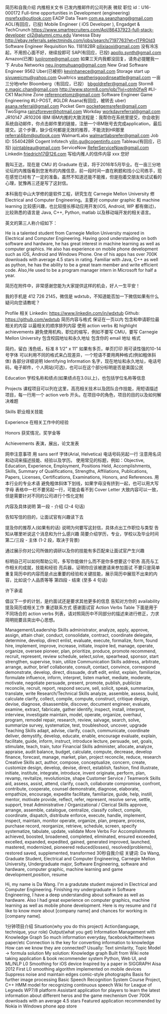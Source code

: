 简历和自我介绍
内推相关文书
已发内推邮件的公司列表
微软
职位 id：U16-000172
Full-time opportunities in Development (engineering)
msrefxx@outlook.com
EADP Data Team
com.ea.seanzhang@gmail.com
AOL(有回应，已投)
Mobile Engineer ( iOS Developer ), Engadget & TechCrunch
https://www.smartrecruiters.com/Aol/86437923-full-stack-developer
cli2@alumni.cmu.edu
Vanessa
Ebay
http://ebay.referrals.selectminds.com/jobs/search/7197763?et=tTPROId3
Software Engineer Requisition No.	118182BR
pilixiaoxi@gmail.com
没有冷冻起，不用担心面不好，继续投即可
SAP(有回应，已投)
apollo.synth@gmail.com
Amazon(已推)
luojirome@gmail.com
如果三天内我都没回复，请务必提醒我一下
Aruba Networks
neu.jingmuhuang@gmail.com
New Grad Software Engineer 9562
Uber(已被拒)
kevinhanece@gmail.com
Storage start up
siyuweicmu@yahoo.com
Qualtrics
weatherisgoodinseattle@gmail.com
一亩三分地refer
Bloomberg（有回应，已投）
bbgoldrefer@gmail.com
Storm8
e.magic.chan@gmail.com
http://www.storm8.com/job/?jvi=otnh0fwR
#LI-CK1
Machine Zone
referencetomz@gmail.com
Software Engineer Game Engineering
#LI-POST, #GLDR
Asana(有回应，被转去 uber)
asana.referral@gmail.com
Pocket Gem
pocketgemsrefer@gmail.com
TwoSigma
rainzforever@hotmail.com
Workday
workdayreferral@gmail.com
JR10147
JR10206
IBM
IBM内推的大致流程是：我帮你在系统里提交，你会收到系统自动邮件，你点击邮件里的链接，注册一个IBM账号去完成application，最后提交。这个步骤，缺少任何都是无效的推荐，不能流到HR那里
referral4ibm@outlook.com
WalmartLabs
walmartlabsrefer@gmail.com
Job ID: 554042BR
Cogent Infotech
yilin.gu@cogentinfo.com
Tableau(有回应，已投)
jointableau@gmail.com
ServiceNow
ReferServiceNow@gmail.com
Linkedin
friedrich17@126.com
写给内推人的信件内容
xxx 您好

我叫王达，现在是 CMU 的 Graduate 在读，将于2016年5月毕业。在一亩三分地论坛的内推版看到您发布的内推信息，前一段时间一直在刷题和找小公司练手，现在感觉已经有了一定的准备。虽然不知道还能不能推，但是抱着交朋友和试试看的心理，犹豫再三还是写了这封信。

本科我在中山大学修的是软件工程，研究生在 Carnegie Mellon University 修 Electrical and Computer Engineering。主要对 computer graphic 和 machine learning 比较感兴趣，也比较擅长移动应用开发(iOS, Android, WP 都有做过)，比较熟悉的语言是 Java, C++, Python, matlab 以及移动端开发的相关语言。

英文的第三人称介绍如下：

He is a talented student from Carnegie Mellon University majored in Electrical and Computer Engineering. Having good understanding on both software and hardware, he has great interest in machine learning as well as computer graphics. He also has experience on mobile phone development such as iOS, Android and Windows Phone. One of his apps has over 700K downloads with average 4.5 stars in rating. Familiar with Java, C++ as well as python, he has the ability to be a great team member and write efficient code. Also,He used to be a program manager intern in Microsoft for half a year.

简历在附件中，非常感谢您能为大家提供这样的机会，好人一生平安！

我的手机是 412 726 2145，微信是 wdxtub，不知道能否加一下微信如果有什么疑问向您请教呢？

Profile 相关
Linkedin: https://www.linkedin.com/in/wdxtub
Github: https://github.com/wdxtub
简历内容与格式
保证在一页以内
包含和申请职位最相关的内容
以最相关的顺序排列内容
使用 action verbs 和 highlight achievements
避免使用机构，职位的缩写，例如不要写 CMU，要写 Carnegie Mellon University
包含校园地址和永久地址
包含你的 email 地址
格式

简约，留白
浅色纸，标准 8 1/2" x 11"
如果有多页，单页打印
用可读性强的10-14号字体
可以利用不同的格式来凸现差异，一个短语不要用两种格式(例如粗体斜体)
各部分详细说明
Identifying Information 名字，现在地址和永久地址，电话号码，电子邮件，个人网站(可选)，也可以在这个部分标明是否是美国公民

Education 学校名称和绩点(如果绩点在3.0以上)，也包括学位名称等信息

Projects 课程项目可以列在这里，高亮相关技术以及团队合作技能，用短语描述项目，每一行用一个 action verb 开头。在项目中的角色，项目的目的以及如何解决难题

Skills 职业相关技能

Experience 在相关工作中的经验

Honors 获奖情况，奖学金等

Achievements 表演，展出，论文发表

网申注意事项
用 sans serif 字体(Arial, Helvetica)
电话号码另起一行
注意用名词和动词来描述技能、经验以及学历。
使用常见的标题，例如：Objective, Education, Experience, Employment, Positions Held, Accomplishments, Skills, Summary of Qualifications, Strengths, Affiliations, Publications, Papers, Licenses, Certifications, Examinations, Honors, and References.
用本行业的专业术语
避免粗体斜体下划线，如果字母没有挤到一起，也可以用大写字母
表格中一栏不要另起一行，可能会看不到
Cover Letter
大致内容可以一致，但是需要针对不同的公司进行个性化定制

内容及具体说明
第一段 - 介绍 (2-4 句话)

告知写信的目的，让面试官有兴趣读下去

提及你的推荐人(如果有的话)
说明为何要写这封信，具体点出工作职位与类型
告知从哪里听说这个消息和为什么感兴趣
简要介绍学历，专业，学校以及毕业时间
第二/三段 - 主体 (1-2 段，取决于背景)

通过展示你对公司所做的调研以及你的技能有多匹配来让面试官产生兴趣

标明自己可以如何帮助公司，多写你能做什么而不是你多想要这个职务
高亮与工作相关的成就，技能和经验
亮兵器，证明你应该被邀请来参加面试
不要只是简单重复简历中的内容而是点出重要的经验和关键技能，展示简历中展现不出来的内容，比如说个人品质等等
第四段 - 结束 (至多 4 句话)

许下承诺

倡议下一步的计划，是约面试还是要求其他更多的信息
告知对方你的 availability
提及简历或相关工作
重述联系方式
感谢面试官
Action Verbs Table
下面是用于不同场合的 action verbs 列表，请对照简历中不同部分的描述来进行修正，力求简明扼要且突出中心思想。

Management/Leadership Skills
administrator, analyze, apply, approve, assign, attain
chair, conduct, consolidate, contract, coordinate
delegate, determine, develop, direct
enlist, evaluate, execute, formalize, form, found
hire, implement, improve, increase, initiate, inspire
led, manage, operate, organize, oversee
pioneer, plan, prioritize, produce, promote
recommend, recruit, represent, review
schedule, select,solve, spearhead, sponsor, start
strengthen, supervise, train, utilize
Communication Skills
address, arbitrate, arrange, author, brief
collaborate, consult, contact, convince, correspond
demonstrate, develop, direct, dissuade, draft
edit, enlist, explain, familiarize, formulate
influence, inform, interpret, listen
market, mediate, moderate, motivate, negotiate
persuade, present, promote, publish, publicize
reconcile, recruit, report, respond
secure, sell, solicit, speak, summarize, translate, write
Research/Technical Skills
analyze, assemble, assess, build, calculate
clarify, collect, compile, compute, construct, critique
design, devise, diagnose, disassemble, discover, document
engineer, evaluate, examine, extract, fabricate, gather
identify, inspect, install, interpret, interview, investigate
maintain, model, operate, organize, overhaul, program, remodel
repair, research, review, salvage, search, solve, summarize
survey, systematize, test, troubleshoot, uncover, upgrade
Teaching Skills
adapt, advise, clarify, coach, communicate, coordinate
deliver, demystify, develop, educate, enable, encourage
evaluate, explain, facilitate, guide, inform, instruct, introduce
lecture, persuade, set, goals, stimulate, teach, train, tutor
Financial Skills
administer, allocate, analyze, appraise, audit
balance, budget, calculate, compute, decrease, develop
finance, forecast, manage, market, plan, project
reconcile, reduce, research
Creative Skills
act, author, compose, conceptualize, concern, create, customize
design, develop, devise, direct, establish, fashion, find
illustrate, initiate, institute, integrate, introduce, invent
originate, perform, plan, revamp, revitalize, revolutionize, shape
Customer Service / Teamwork Skills
aid, assess, assist, attend, clarify, coach, collaborate
compromise, confront, contribute, cooperate, counsel
demonstrate, diagnose, elaborate, empathize, encourage, expedite
facilitate, familiarize, guide, help, instill, mentor, motivate
provide, reflect, refer, represent, resolve
serve, settle, support, treat
Administrative / Organizational / Clerical Skills
approve, arrange, assemble, catalogue, centralize, classify
collect, compile, coordinate, dispatch, distribute
enforce, execute, handle, implement, inspect, maintain, monitor
operate, organize, plan, prepare, process, purchase
record, reorganize, retrieve, schedule, screen, specify
systematize, tabulate, update, validate
More Verbs For Accomplishments
achieved, boosted, broadened, completed, eliminated, ensured
exceeded, excelled, expanded, expedited, gained, generated
improved, launched, mastered, modernized, pioneered
reduced(losses), resolved(problems), restored
saved, supplemented, transformed
30秒自我介绍
关键词: Da Wang, Graduate Student, Electrical and Computer Engineering, Carnegie Mellon University, Undergraduate major, Software Engineering, software and hardware, computer graphic, machine learning and game development,position, resume

Hi, my name is Da Wang. I'm a gradutate student majored in Electrical and Computer Engineering. Finishing my undergraduate in Software Engineering, I have a deep understanding about software as well as hardware. Also I had great experience on computer graphics, machine learning as well as mobile phone development. Here is my resume and I'd like to know more about [company name] and chances for working in [company name].

1分钟项目介绍
Situation(why you do this project)
Action(language, technique, your role)
Output(what you get)
Information Management with Knowledge Graph
So much information everyday, facebook/twitter/news paper/etc
Connection is the key for converting information to knowledge
How can we know they are connected?
Usually: Text similarity, Topic Model -> formula solution
My solution: Knowledge graph
Built from Wiki
note taking application & book recommender system
Python, Web UI, and ML/NLP
L0 Smoothing for iOS device
Inspired by a paper in SIGGRAPH Aisa 2012
First L0 smoothing algorithm implemented on mobile devices
Suppress noise and maintain edges
comic-style photographs
Basis for further image processing
Basic Speech Recognition System
Course Project, C++
HMM model for recognizing continuous speech
Wiki for League of Legneds
WP7/8 platform
Assistant application for players to learn the latest information about different heros and the game mechenism
Over 700K downloads with an average 4.5 stars
Featured application recommended by Nokia in Windows phone app store
